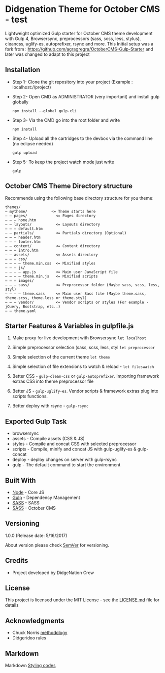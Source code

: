 
# Didgenation Theme for October CMS - test

Lightweight optimized Gulp starter for October CMS theme development with Gulp 4, Browsersync, preprocessors (sass, scss, less, stylus), cleancss, uglify-es, autoprefixer, rsync and more. This Initial setup was a fork from : https://github.com/agragregra/OctoberCMS-Gulp-Starter and later was changed to adapt to this project

## Installation

* Step 1- Clone the git repository into your project  (Example : localhost://project)

* Step 2- Open CMD as ADMINISTRATOR (very important) and install gulp globally
  ```
  npm install --global gulp-cli
  ```
* Step 3- Via the CMD go into the root folder and write
  ```
  npm install
  ```

* Step 4- Upload all the cartridges to the devbox via the command line (no eclipse needed)
  ```
  gulp upload
  ```

* Step 5- To keep the project watch mode just write
  ```
  gulp
	```

## October CMS Theme Directory structure

Recommends using the following base directory structure for you theme:

 ```
themes/
— mytheme/           <= Theme starts here
— — pages/             <= Pages directory
— — — home.htm
— — layouts/           <= Layouts directory
— — — default.htm
— — partials/          <= Partials directory (Optional)
— — — header.htm
— — — footer.htm
— — content/           <= Content directory
— — — intro.htm
— — assets/            <= Assets directory
— — — css/
— — — — theme.min.css  <= Minified styles
— — — js/
— — — — app.js         <= Main user JavaScript file
— — — — theme.min.js   <= Minified scripts
— — — images/
— — — sass/            <= Preprocessor folder (Maybe sass, scss, less, styl)
— — — — theme.sass     <= Main user Sass file (Maybe theme.sass, theme.scss, theme.less or theme.styl)
— — — vendor/          <= Vendor scripts or styles (For example - jQuery, Bootstrap, etc..)
— — theme.yaml
 ```

## Starter Features & Variables in gulpfile.js

1. Make proxy for live development with Browsersync ```let localhost```

2. Simple preprocessor selection (sass, scss, less, styl ```let preprocessor```

3. Simple selection of the current theme ```let theme```

4. Simple selection of file extensions to watch & reload - ```let fileswatch```

5. Better CSS - ```gulp-clean-css``` or  ```gulp-autoprefixer```. Importing framework extras CSS into theme preprocessor file

6. Better JS - ```gulp-uglify-es```. Vendor scripts & framework extras plug into scripts functions.

7. Better deploy with rsync - ```gulp-rsync```


## Exported Gulp Task

*	browsersync
*	assets - Compile assets (CSS & JS)
*	styles - Compile and concat CSS with selected preprocessor
*	scripts - Compile, minify and concat JS with gulp-uglify-es & gulp-concat
*	deploy - deploy changes on server with gulp-rsync
*	gulp - The default command to start the environment

## Built With
* [Node](https://nodejs.org) - Core JS
* [Gulp](https://http://gulpjs.com) - Dependency Management
* [SASS](https://sass-lang.com) - SASS
* [SASS](https://octobercms.com/) - October CMS

## Versioning
1.0.0 (Release date: 5/16/2017)

About version please check [SemVer](http://semver.org) for versioning.

## Credits
* Project developed by DidgeNation Crew

## License
This project is licensed under the MIT License - see the [LICENSE.md](LICENSE.md) file for details

## Acknowledgments
* Chuck Norris [methodology](http://www.shino.de/2010/02/20/scrum-norris)
* Didgeridoo rules

## Markdown
Markdown [Styling codes](https://github.com/adam-p/markdown-here/wiki/Markdown-Cheatsheet)
